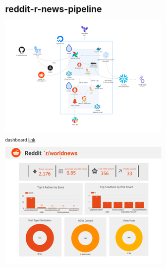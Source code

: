 # reddit-r-news-pipeline

<img src="static/r:-reddit-1.png" alt="Architecture"/>

dashboard [link](https://lookerstudio.google.com/u/0/reporting/4253a9ce-4c25-4e11-bfe8-000e476d1016/page/qSdZE)

<img src="static/r-worldnews-dashboard.png" alt="Dashboard"/>